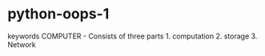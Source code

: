 # python-oops-1
keywords
COMPUTER - Consists of three parts 
        1. computation
		2. storage
        3. Network
		
